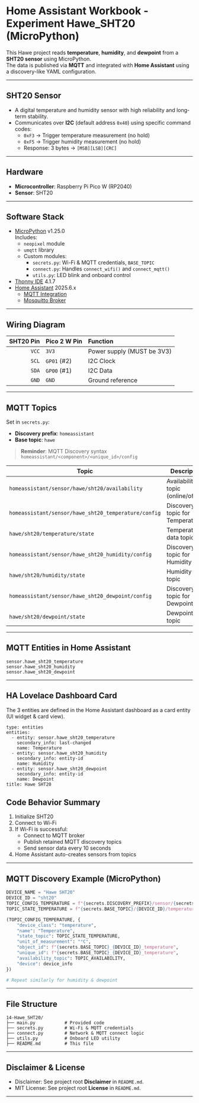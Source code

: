 # Home Assistant Workbook - Experiment Hawe_SHT20 (MicroPython)

This Hawe project reads **temperature**, **humidity**, and **dewpoint** from a **SHT20 sensor** using MicroPython.  
The data is published via **MQTT** and integrated with **Home Assistant** using a discovery-like YAML configuration.

---

## SHT20 Sensor

- A digital temperature and humidity sensor with high reliability and long-term stability.
- Communicates over **I2C** (default address `0x40`) using specific command codes:
  - `0xF3` → Trigger temperature measurement (no hold)
  - `0xF5` → Trigger humidity measurement (no hold)
  - Response: 3 bytes → `[MSB][LSB][CRC]`

---

## Hardware

- **Microcontroller**: Raspberry Pi Pico W (RP2040)
- **Sensor**: SHT20

---

## Software Stack

- [MicroPython](https://micropython.org) v1.25.0  
  Includes:
  - `neopixel` module
  - `umqtt` library
  - Custom modules:
    - `secrets.py`: Wi-Fi & MQTT credentials, `BASE_TOPIC`
    - `connect.py`: Handles `connect_wifi()` and `connect_mqtt()`
    - `utils.py`: LED blink and onboard control
- [Thonny IDE](https://thonny.org) 4.1.7
- [Home Assistant](https://www.home-assistant.io) 2025.6.x
  - [MQTT Integration](https://www.home-assistant.io/integrations/mqtt)
  - [Mosquitto Broker](https://mosquitto.org/)

---

## Wiring Diagram

| SHT20 Pin | Pico 2 W Pin | Function                   |
|----------:|:-------------|:---------------------------|
| `VCC`     | `3V3`        | Power supply (MUST be 3V3) |
| `SCL`     | `GP01` (#2)  | I2C Clock                  |
| `SDA`     | `GP00` (#1)  | I2C Data                   |
| `GND`     | `GND`        | Ground reference           |

---

## MQTT Topics

Set in `secrets.py`:

- **Discovery prefix**: `homeassistant`
- **Base topic**: `hawe`

> **Reminder**: MQTT Discovery syntax  
> `homeassistant/<component>/<unique_id>/config`

| Topic                                                | Description                                            |
|------------------------------------------------------|--------------------------------------------------------|
| `homeassistant/sensor/hawe/sht20/availability`       | Availability topic (online/offline)                    |
| `homeassistant/sensor/hawe_sht20_temperature/config` | Discovery topic for Temperature                        |
| `hawe/sht20/temperature/state`                       | Temperature data topic                                 |
| `homeassistant/sensor/hawe_sht20_humidity/config`    | Discovery topic for Humidity                           |
| `hawe/sht20/humidity/state`                          | Humidity data topic                                    |
| `homeassistant/sensor/hawe_sht20_dewpoint/config`    | Discovery topic for Dewpoint                           |
| `hawe/sht20/dewpoint/state`                          | Dewpoint data topic                                    |

---

## MQTT Entities in Home Assistant
```
sensor.hawe_sht20_temperature
sensor.hawe_sht20_humidity
sensor.hawe_sht20_dewpoint
```

---

## HA Lovelace Dashboard Card
The 3 entities are defined in the Home Assistant dashboard as a card entity (UI widget & card view).
```
type: entities
entities:
  - entity: sensor.hawe_sht20_temperature
    secondary_info: last-changed
    name: Temperature
  - entity: sensor.hawe_sht20_humidity
    secondary_info: entity-id
    name: Humidity
  - entity: sensor.hawe_sht20_dewpoint
    secondary_info: entity-id
    name: Dewpoint
title: Hawe SHT20
```

## Code Behavior Summary

1. Initialize SHT20
2. Connect to Wi-Fi
3. If Wi-Fi is successful:
   - Connect to MQTT broker
   - Publish retained MQTT discovery topics
   - Send sensor data every 10 seconds
4. Home Assistant auto-creates sensors from topics

---

## MQTT Discovery Example (MicroPython)

```python
DEVICE_NAME = "Hawe SHT20"
DEVICE_ID = "sht20"
TOPIC_CONFIG_TEMPERATURE = f"{secrets.DISCOVERY_PREFIX}/sensor/{secrets.BASE_TOPIC}_{DEVICE_ID}_temperature/config"
TOPIC_STATE_TEMPERATURE = f"{secrets.BASE_TOPIC}/{DEVICE_ID}/temperature/state"

(TOPIC_CONFIG_TEMPERATURE, {
    "device_class": "temperature",
    "name": "Temperature",
    "state_topic": TOPIC_STATE_TEMPERATURE,
    "unit_of_measurement": "°C",
    "object_id": f"{secrets.BASE_TOPIC}_{DEVICE_ID}_temperature",
    "unique_id": f"{secrets.BASE_TOPIC}_{DEVICE_ID}_temperature",
    "availability_topic": TOPIC_AVAILABILITY,
    "device": device_info
})

# Repeat similarly for humidity & dewpoint
```

---

## File Structure

```plaintext
14-Hawe_SHT20/
├── main.py           # Provided code
├── secrets.py        # Wi-Fi & MQTT credentials
├── connect.py        # Network & MQTT connect logic
├── utils.py          # Onboard LED utility
├── README.md         # This file
```

---

## Disclaimer & License

- Disclaimer: See project root **Disclaimer** in `README.md`.
- MIT License: See project root **License** in `README.md`.

---
